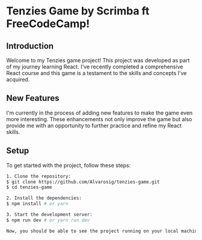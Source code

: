 # Tenzies Game by Scrimba ft FreeCodeCamp!

## Introduction

Welcome to my Tenzies game project! This project was developed as part of my journey learning React. I've recently completed a comprehensive React course and this game is a testament to the skills and concepts I've acquired.

## New Features

I'm currently in the process of adding new features to make the game even more interesting. These enhancements not only improve the game but also provide me with an opportunity to further practice and refine my React skills. 

## Setup

To get started with the project, follow these steps:

```bash
1. Clone the repository:
$ git clone https://github.com/Alvarosig/tenzies-game.git
$ cd tenzies-game

2. Install the dependencies:
$ npm install # or yarn  

3. Start the development server:
$ npm run dev # or yarn run dev 

Now, you should be able to see the project running on your local machine. Enjoy playing Tenzies!
